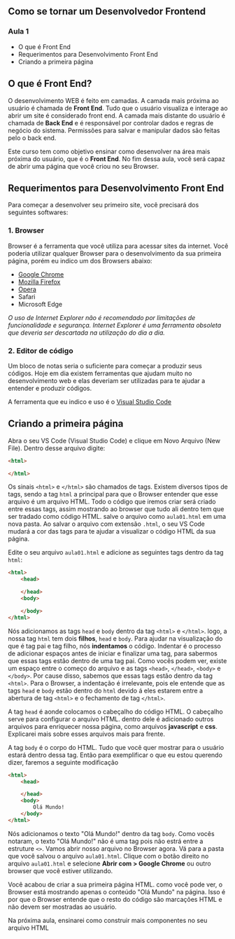 ## Como se tornar um Desenvolvedor Frontend
### Aula 1

- O que é Front End
- Requerimentos para Desenvolvimento Front End
- Criando a primeira página


## O que é Front End?

O desenvolvimento WEB é feito em camadas. A camada mais próxima ao usuário é chamada de **Front End**. Tudo que o usuário visualiza e interage ao abrir um site é considerado front end. A camada mais distante do usuário é chamada de **Back End** e é responsável por controlar dados e regras de negócio do sistema. Permissões para salvar e manipular dados são feitas pelo o back end.

Este curso tem como objetivo ensinar como desenvolver na área mais próxima do usuário, que é o **Front End**. No fim dessa aula, você será capaz de abrir uma página que você criou no seu Browser.

## Requerimentos para Desenvolvimento Front End

Para começar a desenvolver seu primeiro site, você precisará dos seguintes softwares:

### 1. Browser

Browser é a ferramenta que você utiliza para acessar sites da internet. Você poderia utilizar qualquer Browser para o desenvolvimento da sua primeira página, porém eu indico um dos Browsers abaixo:

- [Google Chrome](https://www.google.com.au/chrome/)
- [Mozilla Firefox](https://www.mozilla.org/en-US/firefox/new/)
- [Opera](https://www.opera.com/)
- Safari
- Microsoft Edge

*O uso de Internet Explorer não é recomendado por limitações de funcionalidade e segurança. Internet Explorer é uma ferramenta obsoleta que deveria ser descartada na utilização do dia a dia.*

### 2. Editor de código

Um bloco de notas seria o suficiente para começar a produzir seus códigos. Hoje em dia existem ferramentas que ajudam muito no desenvolvimento web e elas deveriam ser utilizadas para te ajudar a entender e produzir códigos.

A ferramenta que eu indico e uso é o [Visual Studio Code](https://code.visualstudio.com/)

## Criando a primeira página

Abra o seu VS Code (Visual Studio Code) e clique em Novo Arquivo (New File). Dentro desse arquivo digite:

```html
<html>

</html>
```

Os sinais `<html>` e `</html>` são chamados de tags. Existem diversos tipos de tags, sendo a tag `html` a principal para que o Browser entender que esse arquivo é um arquivo HTML. Todo o código que iremos criar será criado entre essas tags, assim mostrando ao browser que tudo ali dentro tem que ser tradado como código HTML. salve o arquivo como `aula01.html` em uma nova pasta. Ao salvar o arquivo com extensão `.html`, o seu VS Code mudará a cor das tags para te ajudar a visualizar o código HTML da sua página.

Edite o seu arquivo `aula01.html` e adicione as seguintes tags dentro da tag `html`:

```html
<html>
    <head>

    </head>
    <body>

    </body>
</html>
```

Nós adicionamos as tags `head` e `body` dentro da tag `<html>` e `</html>`. logo, a nossa tag `html` tem dois **filhos**, `head` e `body`. Para ajudar na visualização do que é tag pai e tag filho, nós **indentamos** o código. Indentar é o processo de adicionar espaços antes de iniciar e finalizar uma tag, para sabermos que essas tags estão dentro de uma tag pai. Como vocês podem ver, existe um espaço entre o começo do arquivo e as tags `<head>`, `</head>`, `<body>` e `</body>`. Por cause disso, sabemos que essas tags estão dentro da tag `<html>`. Para o Browser, a indentação é irrelevante, pois ele entende que as tags `head` e `body` estão dentro do `html` devido á eles estarem entre a abertura de tag `<html>` e o fechamento de tag `</html>`.


A tag `head` é aonde colocamos o cabeçalho do código HTML. O cabeçalho serve para configurar o arquivo HTML. dentro dele é adicionado outros arquivos para enriquecer nossa página, como arquivos **javascript** e **css**. Explicarei mais sobre esses arquivos mais para frente.

A tag `body` é o corpo do HTML. Tudo que você quer mostrar para o usuário estará dentro dessa tag. Então para exemplificar o que eu estou querendo dizer, faremos a seguinte modificação

```html
<html>
    <head>

    </head>
    <body>
        Olá Mundo!
    </body>
</html>
```

Nós adicionamos o texto "Olá Mundo!" dentro da tag `body`. Como vocês notaram, o texto "Olá Mundo!" não é uma tag pois não estrá entre a estruture `<>`. Vamos abrir nosso arquivo no Browser agora. Vá para a pasta que você salvou o arquivo `aula01.html`. Clique com o botão direito no arquivo `aula01.html` e selecione **Abrir com > Google Chrome** ou outro browser que você estiver utilizando.

Você acabou de criar a sua primeira página HTML. como você pode ver, o Browser está mostrando apenas o conteúdo "Olá Mundo" na página. Isso é por que o Browser entende que o resto do código são marcações HTML e não devem ser mostradas ao usuário.

Na próxima aula, ensinarei como construir mais componentes no seu arquivo HTML



